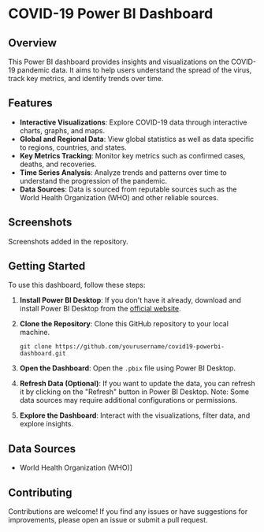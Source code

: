 # COVID-19 Power BI Dashboard

## Overview

This Power BI dashboard provides insights and visualizations on the COVID-19 pandemic data. It aims to help users understand the spread of the virus, track key metrics, and identify trends over time.

## Features

- **Interactive Visualizations**: Explore COVID-19 data through interactive charts, graphs, and maps.
- **Global and Regional Data**: View global statistics as well as data specific to regions, countries, and states.
- **Key Metrics Tracking**: Monitor key metrics such as confirmed cases, deaths, and recoveries.
- **Time Series Analysis**: Analyze trends and patterns over time to understand the progression of the pandemic.
- **Data Sources**: Data is sourced from reputable sources such as the World Health Organization (WHO) and other reliable sources.
## Screenshots

Screenshots added in the repository.

## Getting Started

To use this dashboard, follow these steps:

1. **Install Power BI Desktop**: If you don't have it already, download and install Power BI Desktop from the [official website](https://powerbi.microsoft.com/desktop/).

2. **Clone the Repository**: Clone this GitHub repository to your local machine.

    ```
    git clone https://github.com/yourusername/covid19-powerbi-dashboard.git
    ```

3. **Open the Dashboard**: Open the `.pbix` file using Power BI Desktop.

4. **Refresh Data (Optional)**: If you want to update the data, you can refresh it by clicking on the "Refresh" button in Power BI Desktop. Note: Some data sources may require additional configurations or permissions.

5. **Explore the Dashboard**: Interact with the visualizations, filter data, and explore insights.

## Data Sources

- World Health Organization (WHO)]


## Contributing

Contributions are welcome! If you find any issues or have suggestions for improvements, please open an issue or submit a pull request.

